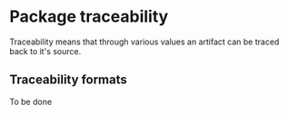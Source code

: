 # Package traceability

Traceability means that through various values an artifact can be traced back to
it's source.

## Traceability formats

To be done
